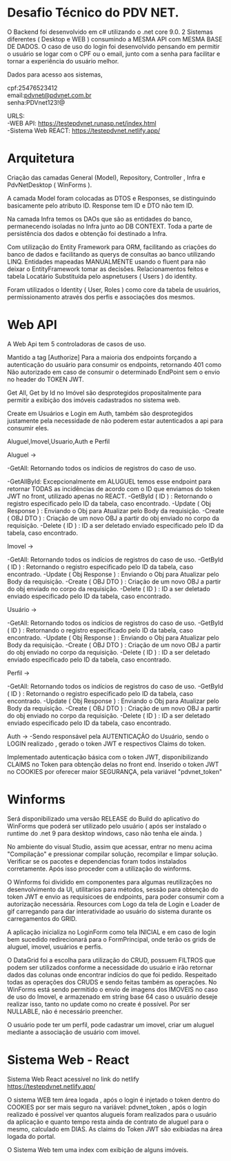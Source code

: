 # Desafio Técnico do PDV NET.

O Backend foi desenvolvido em c# utilizando o .net core 9.0. 2 Sistemas diferentes ( Desktop e WEB ) consumindo a MESMA API com MESMA BASE DE DADOS. O caso de uso do login foi desenvolvido pensando em permitir o usuário se logar com o CPF ou o email, junto com a senha para facilitar e tornar a experiência do usuário melhor.

Dados para acesso aos sistemas,

cpf:25476523412  
email:pdvnet@pdvnet.com.br  
senha:PDVnet123!@  

URLS:  
-WEB API: https://testepdvnet.runasp.net/index.html  
-Sistema Web REACT: https://testepdvnet.netlify.app/  

# Arquitetura
Criação das camadas General (Model), Repository, Controller , Infra e PdvNetDesktop ( WinForms ).

A camada Model foram colocadas as DTOS e Responses, se distinguindo basicamente pelo atributo ID.
Response tem ID e DTO não tem ID.

Na camada Infra temos os DAOs que são as entidades do banco, permanecendo isoladas no Infra junto ao DB CONTEXT. Toda a parte de persistência dos dados e obtenção foi destinado a Infra.

Com utilização do Entity Framework para ORM, facilitando as criações do banco de dados e facilitando as querys de consultas ao banco utilizando LINQ. Entidades mapeadas MANUALMENTE usando o fluent para não deixar o EntityFramework tomar as decisões. Relacionamentos feitos e tabela Locatário Substituída pelo aspnetusers ( Users ) do identity.

Foram utilizados o Identity ( User, Roles ) como core da tabela de usuários, permissionamento através dos perfis e associações dos mesmos.

# Web API

A Web Api tem 5 controladoras de casos de uso.

Mantido a tag \[Authorize] Para a maioria dos endpoints forçando a autenticação do usuário para consumir os endpoints, retornando 401 como Não autorizado em caso de consumir o determinado EndPoint sem o envio no header do TOKEN JWT.

Get All, Get by Id no Imóvel são desprotegidos propositalmente para permitir a exibição dos imóveis cadastrados no sistema web.

Create em Usuários e Login em Auth, também são desprotegidos justamente pela necessidade de não poderem estar autenticados a api para consumir eles.

Aluguel,Imovel,Usuario,Auth e Perfil

Aluguel -> 

-GetAll: Retornando todos os indícios de registros do caso de uso.

-GetAllById: Excepcionalmente em ALUGUEL temos esse endpoint para retornar TODAS as incidências de acordo com o ID que enviamos do token JWT no front, utilizado apenas no REACT.
-GetById ( ID ) : Retornando o registro especificado pelo ID da tabela, caso encontrado.
-Update ( Obj Response ) : Enviando o Obj para Atualizar pelo Body da requisição.
-Create ( OBJ DTO ) : Criação de um novo OBJ a partir do obj enviado no corpo da requisição.
-Delete ( ID ) : ID a ser deletado enviado especificado pelo ID da tabela, caso encontrado.

Imovel ->

-GetAll: Retornando todos os indícios de registros do caso de uso.
-GetById ( ID ) : Retornando o registro especificado pelo ID da tabela, caso encontrado.
-Update ( Obj Response ) : Enviando o Obj para Atualizar pelo Body da requisição.
-Create ( OBJ DTO ) : Criação de um novo OBJ a partir do obj enviado no corpo da requisição.
-Delete ( ID ) : ID a ser deletado enviado especificado pelo ID da tabela, caso encontrado.

Usuário ->

-GetAll: Retornando todos os indícios de registros do caso de uso.
-GetById ( ID ) : Retornando o registro especificado pelo ID da tabela, caso encontrado.
-Update ( Obj Response ) : Enviando o Obj para Atualizar pelo Body da requisição.
-Create ( OBJ DTO ) : Criação de um novo OBJ a partir do obj enviado no corpo da requisição.
-Delete ( ID ) : ID a ser deletado enviado especificado pelo ID da tabela, caso encontrado.

Perfil ->

-GetAll: Retornando todos os indícios de registros do caso de uso.
-GetById ( ID ) : Retornando o registro especificado pelo ID da tabela, caso encontrado.
-Update ( Obj Response ) : Enviando o Obj para Atualizar pelo Body da requisição.
-Create ( OBJ DTO ) : Criação de um novo OBJ a partir do obj enviado no corpo da requisição.
-Delete ( ID ) : ID a ser deletado enviado especificado pelo ID da tabela, caso encontrado.

Auth -> 
-Sendo responsável pela AUTENTICAÇÃO do Usuário, sendo o LOGIN realizado , gerado o token JWT e respectivos Claims do token.


Implementado autenticação básica com o token JWT, disponibilizando CLAIMS no Token para obtenção delas no front end. Inserido o token JWT no COOKIES por oferecer maior SEGURANÇA, pela variável "pdvnet\_token"


# Winforms

Será disponibilizado uma versão RELEASE do Build do aplicativo do WinForms que poderá ser utilizado pelo usuário ( após ser instalado o runtime do .net 9 para desktop windows, caso não tenha ele ainda. )

No ambiente do visual Studio, assim que acessar, entrar no menu acima "Compilação" e pressionar compilar solução, recompilar e limpar solução. Verificar se os pacotes e dependencias foram todos instalados corretamente. Após isso proceder com a utilização do winforms.

O Winforms foi dividido em componentes para algumas reutilizações no desenvolvimento da UI, utilitarios para métodos, sessão para obtenção do token JWT e envio as requisicoes de endpoints, para poder consumir com a autorização necessária. Resources com Logo da tela de Login e Loader de gif carregando para dar interatividade ao usuário do sistema durante os carregamentos do GRID.

A aplicação inicializa no LoginForm como tela INICIAL e em caso de login bem sucedido redirecionará para o FormPrincipal, onde terão os grids de aluguel, imovel, usuários e perfis.

O DataGrid foi a escolha para utilização do CRUD, possuem FILTROS que podem ser utilizados conforme a necessidade do usuário e irão retornar dados das colunas onde encontrar indícios do que foi pedido. Respeitado todas as operações dos CRUDS e sendo feitas também as operações. No WinForms está sendo permitido o envio de imagens dos IMOVEIS no caso de uso do Imovel, e armazenado em string base 64 caso o usuário deseje realizar isso, tanto no update como no create é possível. Por ser NULLABLE, não é necessário preencher.

O usuário pode ter um perfil, pode cadastrar um imovel, criar um aluguel mediante a associação de usuário com imovel.

# Sistema Web - React

Sistema Web React acessível no link do netlify https://testepdvnet.netlify.app/   

O sistema WEB tem área logada , após o login é injetado o token dentro do COOKIES por ser mais seguro na variável: pdvnet_token , após o login realizado é possível ver quantos alugueis foram realizados para o usuário da aplicação e quanto tempo resta ainda de contrato de aluguel para o mesmo, calculado em DIAS. As claims do Token JWT são exibiadas na área logada do portal.

O Sistema Web tem uma index com exibição de alguns imóveis.
